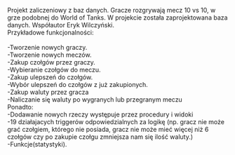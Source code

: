 Projekt zaliczeniowy z baz danych.
Gracze rozgrywają mecz 10 vs 10, w grze podobnej do World of Tanks. W projekcie została zaprojektowana baza danych.
Współautor Eryk Wilczyński.<br />
Przykładowe funkcjonalności:<br /><br />
-Tworzenie nowych graczy.<br />
-Tworzenie nowych meczów.<br />
-Zakup czołgów przez graczy.<br />
-Wybieranie czołgów do meczu. <br />
-Zakup ulepszeń do czołgów. <br />
-Wybór ulepszeń do czołgów z już zakupionych. <br />
-Zakup waluty przez gracza <br />
-Naliczanie się waluty po wygranych lub przegranym meczu <br />
Ponadto:<br />
-Dodawanie nowych rzeczy występuje przez procedury i widoki <br />
-19 działajacych triggerów odpowiedzialnych za logikę (np. gracz nie może grać czołgiem, którego nie posiada, gracz nie może mieć więcej niż 6 czołgów czy po zakupie czołgu zmniejsza nam się ilość waluty.)<br />
-Funkcje(statystyki).
